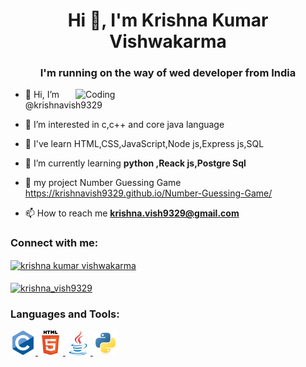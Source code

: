 <h1 align="center">Hi 👋, I'm Krishna Kumar Vishwakarma</h1>
<h3 align="center">I'm running on the way of wed developer from India</h3>

<img align="right" alt="Coding" width="400" src="https://thumbs.gfycat.com/OblongJaggedBluemorphobutterfly-size_restricted.gif">

- 👋 Hi, I’m @krishnavish9329

- 👀 I’m interested in c,c++ and core java language
- 🌱 I've learn HTML,CSS,JavaScript,Node js,Express js,SQL
- 🌱 I’m currently learning **python ,Reack js,Postgre Sql**
- 🌱 my project  Number Guessing Game https://krishnavish9329.github.io/Number-Guessing-Game/



- 📫 How to reach me **krishna.vish9329@gmail.com**

<h3 align="left">Connect with me:</h3>
<p align="left">
<a href="https://linkedin.com/in/krishna-kumar-vishwakarma-0439ab216" target="blank"><img align="center" src="https://raw.githubusercontent.com/rahuldkjain/github-profile-readme-generator/master/src/images/icons/Social/linked-in-alt.svg" alt="krishna kumar vishwakarma" height="30" width="40" /></a>
<br>
<br>
<a href="https://www.hackerrank.com/krishna_vish9329" target="blank"><img align="center" src="https://raw.githubusercontent.com/rahuldkjain/github-profile-readme-generator/master/src/images/icons/Social/hackerrank.svg" alt="krishna_vish9329" height="30" width="40" /></a>
</p>

<h3 align="left">Languages and Tools:</h3>
<p align="left"> <a href="https://www.cprogramming.com/" target="_blank" rel="noreferrer"> <img src="https://raw.githubusercontent.com/devicons/devicon/master/icons/c/c-original.svg" alt="c" width="40" height="40"/> </a> <a href="https://www.w3.org/html/" target="_blank" rel="noreferrer"> <img src="https://raw.githubusercontent.com/devicons/devicon/master/icons/html5/html5-original-wordmark.svg" alt="html5" width="40" height="40"/> </a> <a href="https://www.java.com" target="_blank" rel="noreferrer"> <img src="https://raw.githubusercontent.com/devicons/devicon/master/icons/java/java-original.svg" alt="java" width="40" height="40"/> </a> <a href="https://www.python.org" target="_blank" rel="noreferrer"> <img src="https://raw.githubusercontent.com/devicons/devicon/master/icons/python/python-original.svg" alt="python" width="40" height="40"/> </a> </p>


